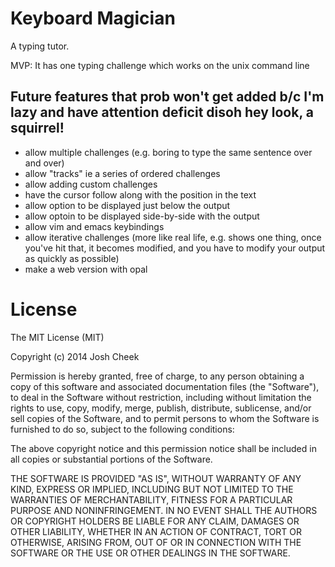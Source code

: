 Keyboard Magician
=================

A typing tutor.

MVP: It has one typing challenge which works on the unix command line

Future features that prob won't get added b/c I'm lazy and have attention deficit disoh hey look, a squirrel!
-------------------------------------------------------------------------------------------------------------

* allow multiple challenges (e.g. boring to type the same sentence over and over)
* allow "tracks" ie a series of ordered challenges
* allow adding custom challenges
* have the cursor follow along with the position in the text
* allow option to be displayed just below the output
* allow optoin to be displayed side-by-side with the output
* allow vim and emacs keybindings
* allow iterative challenges (more like real life, e.g. shows one thing, once you've hit that, it becomes modified, and you have to modify your output as quickly as possible)
* make a web version with opal

License
=======

The MIT License (MIT)

Copyright (c) 2014 Josh Cheek

Permission is hereby granted, free of charge, to any person obtaining a copy
of this software and associated documentation files (the "Software"), to deal
in the Software without restriction, including without limitation the rights
to use, copy, modify, merge, publish, distribute, sublicense, and/or sell
copies of the Software, and to permit persons to whom the Software is
furnished to do so, subject to the following conditions:

The above copyright notice and this permission notice shall be included in
all copies or substantial portions of the Software.

THE SOFTWARE IS PROVIDED "AS IS", WITHOUT WARRANTY OF ANY KIND, EXPRESS OR
IMPLIED, INCLUDING BUT NOT LIMITED TO THE WARRANTIES OF MERCHANTABILITY,
FITNESS FOR A PARTICULAR PURPOSE AND NONINFRINGEMENT. IN NO EVENT SHALL THE
AUTHORS OR COPYRIGHT HOLDERS BE LIABLE FOR ANY CLAIM, DAMAGES OR OTHER
LIABILITY, WHETHER IN AN ACTION OF CONTRACT, TORT OR OTHERWISE, ARISING FROM,
OUT OF OR IN CONNECTION WITH THE SOFTWARE OR THE USE OR OTHER DEALINGS IN
THE SOFTWARE.
